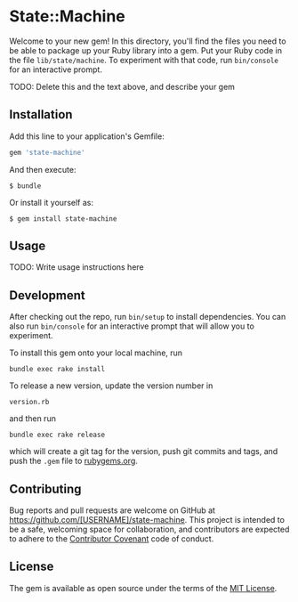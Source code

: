 # State::Machine

Welcome to your new gem! In this directory, you'll find the files you need to be able to package up your Ruby
library into a gem. Put your Ruby code in the file `lib/state/machine`.
To experiment with that code, run `bin/console` for an interactive prompt.

TODO: Delete this and the text above, and describe your gem

## Installation

Add this line to your application's Gemfile:

```ruby
gem 'state-machine'
```

And then execute:

    $ bundle

Or install it yourself as:

    $ gem install state-machine

## Usage

TODO: Write usage instructions here

## Development

After checking out the repo, run `bin/setup` to install dependencies.
You can also run `bin/console` for an interactive prompt that will allow you to experiment.

To install this gem onto your local machine, run
 
    bundle exec rake install

To release a new version, update the version number in 

    version.rb 
    
and then run 

    bundle exec rake release

which will create a git tag for the version, push git commits and tags, and push the `.gem` file to
[rubygems.org](https://rubygems.org).

## Contributing

Bug reports and pull requests are welcome on GitHub at https://github.com/[USERNAME]/state-machine.
This project is intended to be a safe, welcoming space for collaboration, and contributors are expected
to adhere to the [Contributor Covenant](http://contributor-covenant.org) code of conduct.


## License

The gem is available as open source under the terms of the [MIT License](http://opensource.org/licenses/MIT).

